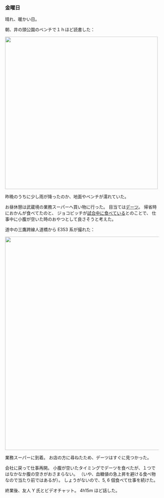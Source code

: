 ### 金曜日

晴れ、暖かい日。

朝、井の頭公園のベンチで１ｈほど読書した：

<img src="https://i.imgur.com/3kibv0D.jpg" width="500">

昨晩のうちに少し雨が降ったのか、地面やベンチが濡れていた。

お昼休憩は武蔵境の業務スーパーへ買い物に行った。
目当ては[デーツ](https://www.gyomusuper.jp/product/detail.php?go_id=5053)。
帰省時におかんが食べてたのと、
ジョコビッチが[試合中に食べている](https://youtu.be/tjNMKmAnzwU?t=169)とのことで、
仕事中に小腹が空いた時のおやつとして良さそうと考えた。

道中の三鷹跨線人道橋から E353 系が撮れた：

<img src="https://i.imgur.com/yHg9xkO.jpg" width="700">

業務スーパーに到着。
お店の方に尋ねたため、デーツはすぐに見つかった。

会社に戻って仕事再開。
小腹が空いたタイミングでデーツを食べたが、１つではなかなか腹の空きがおさまらない。
（いや、血糖値の急上昇を避ける食べ物なので当たり前ではあるが）。
しょうがないので、5, 6 個食べて仕事を続けた。

終業後、友人 Y 氏とビデオチャット。
4h15m ほど話した。